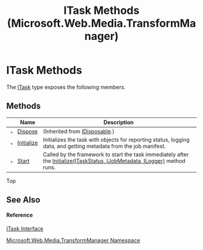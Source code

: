 ﻿---
title: ITask Methods (Microsoft.Web.Media.TransformManager)
TOCTitle: ITask Methods
ms:assetid: Methods.T:Microsoft.Web.Media.TransformManager.ITask
ms:mtpsurl: https://msdn.microsoft.com/en-us/library/microsoft.web.media.transformmanager.itask_methods(v=VS.90)
ms:contentKeyID: 35520556
ms.date: 06/14/2012
mtps_version: v=VS.90
---

# ITask Methods

The [ITask](itask-interface-microsoft-web-media-transformmanager.md) type exposes the following members.

## Methods

<table>
<thead>
<tr class="header">
<th> </th>
<th>Name</th>
<th>Description</th>
</tr>
</thead>
<tbody>
<tr class="odd">
<td><img src="images/Dd565996.pubmethod(en-us,VS.90).gif" title="Public method" alt="Public method" /></td>
<td><a href="https://msdn.microsoft.com/en-us/library/es4s3w1d(v=vs.90)">Dispose</a></td>
<td>(Inherited from <a href="https://msdn.microsoft.com/en-us/library/aax125c9(v=vs.90)">IDisposable</a>.)</td>
</tr>
<tr class="even">
<td><img src="images/Dd565996.pubmethod(en-us,VS.90).gif" title="Public method" alt="Public method" /></td>
<td><a href="itask-initialize-method-microsoft-web-media-transformmanager.md">Initialize</a></td>
<td>Initializes the task with objects for reporting status, logging data, and getting metadata from the job manifest.</td>
</tr>
<tr class="odd">
<td><img src="images/Dd565996.pubmethod(en-us,VS.90).gif" title="Public method" alt="Public method" /></td>
<td><a href="itask-start-method-microsoft-web-media-transformmanager.md">Start</a></td>
<td>Called by the framework to start the task immediately after the <a href="itask-initialize-method-microsoft-web-media-transformmanager.md">Initialize(ITaskStatus, IJobMetadata, ILogger)</a> method runs.</td>
</tr>
</tbody>
</table>


Top

## See Also

#### Reference

[ITask Interface](itask-interface-microsoft-web-media-transformmanager.md)

[Microsoft.Web.Media.TransformManager Namespace](microsoft-web-media-transformmanager-namespace.md)


